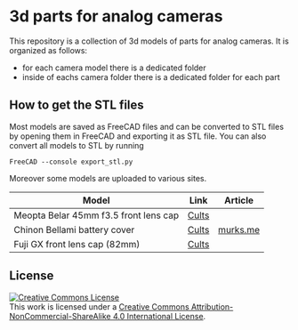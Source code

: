 3d parts for analog cameras
===========================

This repository is a collection of 3d models of parts for analog cameras.
It is organized as follows:
- for each camera model there is a dedicated folder
- inside of eachs camera folder there is a dedicated folder for each part

How to get the STL files
------------------------

Most models are saved as FreeCAD files and can be converted to STL files 
by opening them in FreeCAD and exporting it as STL file. You can also 
convert all models to STL by running
```
FreeCAD --console export_stl.py
```

Moreover some models are uploaded to various sites.

| Model | Link | Article |
| ----- | ---- | ------- |
| Meopta Belar 45mm f3.5 front lens cap | [Cults](https://cults3d.com/en/3d-model/various/meopta-belar-45mm-f3-5-lens-cap) | |
| Chinon Bellami battery cover | [Cults](https://cults3d.com/en/3d-model/various/chinon-bellami-battery-cover) | [murks.me](https://murks.me/projects/3d-parts-for-analog-cameras/battery-cover-for-the-chinon-bellami.html) |
| Fuji GX front lens cap (82mm) | [Cults](https://cults3d.com/en/3d-model/various/front-lens-cap-for-fuji-gx-lenses) | |

License
-------

<a rel="license" href="http://creativecommons.org/licenses/by-nc-sa/4.0/"><img alt="Creative Commons License" style="border-width:0" src="https://i.creativecommons.org/l/by-nc-sa/4.0/88x31.png" /></a><br />This work is licensed under a <a rel="license" href="http://creativecommons.org/licenses/by-nc-sa/4.0/">Creative Commons Attribution-NonCommercial-ShareAlike 4.0 International License</a>.
